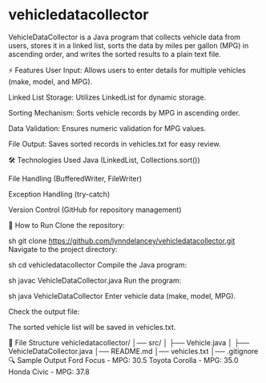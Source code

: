 # vehicledatacollector
VehicleDataCollector is a Java program that collects vehicle data from users, stores it in a linked list, sorts the data by miles per gallon (MPG) in ascending order, and writes the sorted results to a plain text file.

⚡ Features
User Input: Allows users to enter details for multiple vehicles (make, model, and MPG).

Linked List Storage: Utilizes LinkedList<Vehicle> for dynamic storage.

Sorting Mechanism: Sorts vehicle records by MPG in ascending order.

Data Validation: Ensures numeric validation for MPG values.

File Output: Saves sorted records in vehicles.txt for easy review.

🛠️ Technologies Used
Java (LinkedList, Collections.sort())

File Handling (BufferedWriter, FileWriter)

Exception Handling (try-catch)

Version Control (GitHub for repository management)

🚀 How to Run
Clone the repository:

sh
git clone https://github.com/lynndelancey/vehicledatacollector.git
Navigate to the project directory:

sh
cd vehicledatacollector
Compile the Java program:

sh
javac VehicleDataCollector.java
Run the program:

sh
java VehicleDataCollector
Enter vehicle data (make, model, MPG).

Check the output file:

The sorted vehicle list will be saved in vehicles.txt.

📂 File Structure
vehicledatacollector/
│── src/
│   ├── Vehicle.java
│   ├── VehicleDataCollector.java
│── README.md
│── vehicles.txt
│── .gitignore
🔍 Sample Output
Ford Focus - MPG: 30.5
Toyota Corolla - MPG: 35.0
Honda Civic - MPG: 37.8
